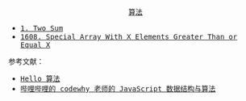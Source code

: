 <p align="center"><samp><a href="./Data Structure and Algorithms/Data Structure and Algorithms.md">算法</a></samp></p>




- <samp><a href="https://yasakakanoko.notion.site/1-Two-Sum-c56d1cff03f142ee99b47ccc52c1cb9c?pvs=4">1. Two Sum</a></samp>
- <samp><a href="https://yasakakanoko.notion.site/1608-Special-Array-With-X-Elements-Greater-Than-or-Equal-X-cec759e749f94e79bc57475ddf5e5ebb?pvs=4">1608. Special Array With X Elements Greater Than or Equal X</a></samp>






参考文献：

- <samp><a href="https://www.hello-algo.com/">Hello 算法</a></samp>
- <samp><a href="https://www.bilibili.com/video/BV1x7411L7Q7/?share_source=copy_web&vd_source=d8c6020377dbf6a9e312d5863ecb2da8">哔哩哔哩的 codewhy 老师的 JavaScript 数据结构与算法</a></samp>







